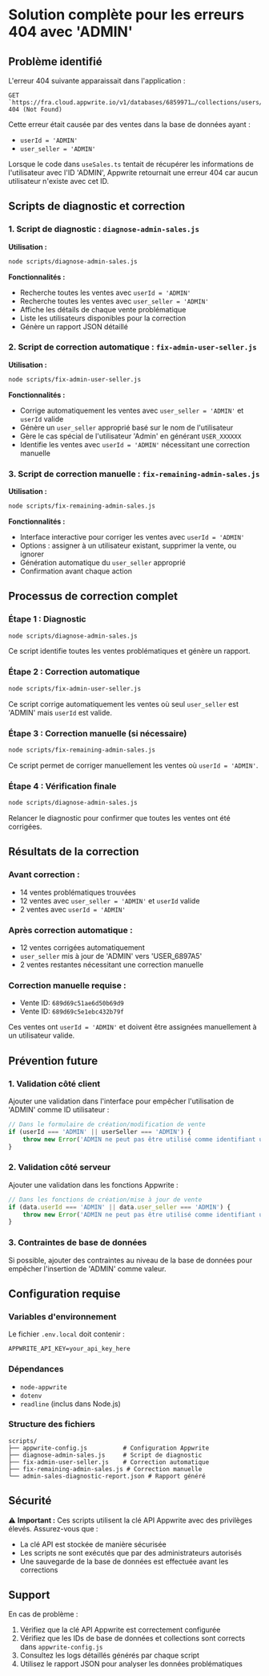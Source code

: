 # Solution complète pour les erreurs 404 avec 'ADMIN'

## Problème identifié

L'erreur 404 suivante apparaissait dans l'application :
```
GET `https://fra.cloud.appwrite.io/v1/databases/6859971…/collections/users/documents/ADMIN` 404 (Not Found)
```

Cette erreur était causée par des ventes dans la base de données ayant :
- `userId = 'ADMIN'` 
- `user_seller = 'ADMIN'`

Lorsque le code dans `useSales.ts` tentait de récupérer les informations de l'utilisateur avec l'ID 'ADMIN', Appwrite retournait une erreur 404 car aucun utilisateur n'existe avec cet ID.

## Scripts de diagnostic et correction

### 1. Script de diagnostic : `diagnose-admin-sales.js`

**Utilisation :**
```bash
node scripts/diagnose-admin-sales.js
```

**Fonctionnalités :**
- Recherche toutes les ventes avec `userId = 'ADMIN'`
- Recherche toutes les ventes avec `user_seller = 'ADMIN'`
- Affiche les détails de chaque vente problématique
- Liste les utilisateurs disponibles pour la correction
- Génère un rapport JSON détaillé

### 2. Script de correction automatique : `fix-admin-user-seller.js`

**Utilisation :**
```bash
node scripts/fix-admin-user-seller.js
```

**Fonctionnalités :**
- Corrige automatiquement les ventes avec `user_seller = 'ADMIN'` et `userId` valide
- Génère un `user_seller` approprié basé sur le nom de l'utilisateur
- Gère le cas spécial de l'utilisateur 'Admin' en générant `USER_XXXXXX`
- Identifie les ventes avec `userId = 'ADMIN'` nécessitant une correction manuelle

### 3. Script de correction manuelle : `fix-remaining-admin-sales.js`

**Utilisation :**
```bash
node scripts/fix-remaining-admin-sales.js
```

**Fonctionnalités :**
- Interface interactive pour corriger les ventes avec `userId = 'ADMIN'`
- Options : assigner à un utilisateur existant, supprimer la vente, ou ignorer
- Génération automatique du `user_seller` approprié
- Confirmation avant chaque action

## Processus de correction complet

### Étape 1 : Diagnostic
```bash
node scripts/diagnose-admin-sales.js
```
Ce script identifie toutes les ventes problématiques et génère un rapport.

### Étape 2 : Correction automatique
```bash
node scripts/fix-admin-user-seller.js
```
Ce script corrige automatiquement les ventes où seul `user_seller` est 'ADMIN' mais `userId` est valide.

### Étape 3 : Correction manuelle (si nécessaire)
```bash
node scripts/fix-remaining-admin-sales.js
```
Ce script permet de corriger manuellement les ventes où `userId = 'ADMIN'`.

### Étape 4 : Vérification finale
```bash
node scripts/diagnose-admin-sales.js
```
Relancer le diagnostic pour confirmer que toutes les ventes ont été corrigées.

## Résultats de la correction

### Avant correction :
- 14 ventes problématiques trouvées
- 12 ventes avec `user_seller = 'ADMIN'` et `userId` valide
- 2 ventes avec `userId = 'ADMIN'`

### Après correction automatique :
- 12 ventes corrigées automatiquement
- `user_seller` mis à jour de 'ADMIN' vers 'USER_6897A5'
- 2 ventes restantes nécessitant une correction manuelle

### Correction manuelle requise :
- Vente ID: `689d69c51ae6d50b69d9`
- Vente ID: `689d69c5e1ebc432b79f`

Ces ventes ont `userId = 'ADMIN'` et doivent être assignées manuellement à un utilisateur valide.

## Prévention future

### 1. Validation côté client
Ajouter une validation dans l'interface pour empêcher l'utilisation de 'ADMIN' comme ID utilisateur :

```javascript
// Dans le formulaire de création/modification de vente
if (userId === 'ADMIN' || userSeller === 'ADMIN') {
    throw new Error('ADMIN ne peut pas être utilisé comme identifiant utilisateur');
}
```

### 2. Validation côté serveur
Ajouter une validation dans les fonctions Appwrite :

```javascript
// Dans les fonctions de création/mise à jour de vente
if (data.userId === 'ADMIN' || data.user_seller === 'ADMIN') {
    throw new Error('ADMIN ne peut pas être utilisé comme identifiant utilisateur');
}
```

### 3. Contraintes de base de données
Si possible, ajouter des contraintes au niveau de la base de données pour empêcher l'insertion de 'ADMIN' comme valeur.

## Configuration requise

### Variables d'environnement
Le fichier `.env.local` doit contenir :
```
APPWRITE_API_KEY=your_api_key_here
```

### Dépendances
- `node-appwrite`
- `dotenv`
- `readline` (inclus dans Node.js)

### Structure des fichiers
```
scripts/
├── appwrite-config.js          # Configuration Appwrite
├── diagnose-admin-sales.js     # Script de diagnostic
├── fix-admin-user-seller.js    # Correction automatique
├── fix-remaining-admin-sales.js # Correction manuelle
└── admin-sales-diagnostic-report.json # Rapport généré
```

## Sécurité

⚠️ **Important :** Ces scripts utilisent la clé API Appwrite avec des privilèges élevés. Assurez-vous que :
- La clé API est stockée de manière sécurisée
- Les scripts ne sont exécutés que par des administrateurs autorisés
- Une sauvegarde de la base de données est effectuée avant les corrections

## Support

En cas de problème :
1. Vérifiez que la clé API Appwrite est correctement configurée
2. Vérifiez que les IDs de base de données et collections sont corrects dans `appwrite-config.js`
3. Consultez les logs détaillés générés par chaque script
4. Utilisez le rapport JSON pour analyser les données problématiques